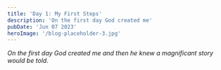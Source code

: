 ```yaml
---
title: 'Day 1: My First Steps'
description: 'On the first day God created me'
pubDate: 'Jun 07 2023'
heroImage: '/blog-placeholder-3.jpg'
---
```


<p>
<i>On the first day God created me and then he knew a magnificant story would be told.</i>
</p>
